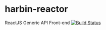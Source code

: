 # harbin-reactor
ReactJS Generic API Front-end
[![Build Status](https://travis-ci.org/galactic-filament/harbin-reactor.svg?branch=master)](https://travis-ci.org/galactic-filament/harbin-reactor)
